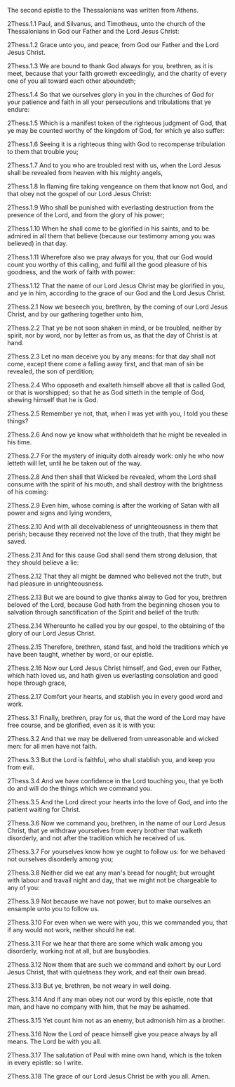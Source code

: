 The second epistle to the Thessalonians was written from Athens.

2Thess.1.1 Paul, and Silvanus, and Timotheus, unto the church of the Thessalonians in God our Father and the Lord Jesus Christ:

2Thess.1.2 Grace unto you, and peace, from God our Father and the Lord Jesus Christ.

2Thess.1.3 We are bound to thank God always for you, brethren, as it is meet, because that your faith groweth exceedingly, and the charity of every one of you all toward each other aboundeth;

2Thess.1.4 So that we ourselves glory in you in the churches of God for your patience and faith in all your persecutions and tribulations that ye endure:

2Thess.1.5 Which is a manifest token of the righteous judgment of God, that ye may be counted worthy of the kingdom of God, for which ye also suffer:

2Thess.1.6 Seeing it is a righteous thing with God to recompense tribulation to them that trouble you;

2Thess.1.7 And to you who are troubled rest with us, when the Lord Jesus shall be revealed from heaven with his mighty angels,

2Thess.1.8 In flaming fire taking vengeance on them that know not God, and that obey not the gospel of our Lord Jesus Christ:

2Thess.1.9 Who shall be punished with everlasting destruction from the presence of the Lord, and from the glory of his power;

2Thess.1.10 When he shall come to be glorified in his saints, and to be admired in all them that believe (because our testimony among you was believed) in that day.

2Thess.1.11 Wherefore also we pray always for you, that our God would count you worthy of this calling, and fulfil all the good pleasure of his goodness, and the work of faith with power:

2Thess.1.12 That the name of our Lord Jesus Christ may be glorified in you, and ye in him, according to the grace of our God and the Lord Jesus Christ.

2Thess.2.1 Now we beseech you, brethren, by the coming of our Lord Jesus Christ, and by our gathering together unto him,

2Thess.2.2 That ye be not soon shaken in mind, or be troubled, neither by spirit, nor by word, nor by letter as from us, as that the day of Christ is at hand.

2Thess.2.3 Let no man deceive you by any means: for that day shall not come, except there come a falling away first, and that man of sin be revealed, the son of perdition;

2Thess.2.4 Who opposeth and exalteth himself above all that is called God, or that is worshipped; so that he as God sitteth in the temple of God, shewing himself that he is God.

2Thess.2.5 Remember ye not, that, when I was yet with you, I told you these things?

2Thess.2.6 And now ye know what withholdeth that he might be revealed in his time.

2Thess.2.7 For the mystery of iniquity doth already work: only he who now letteth will let, until he be taken out of the way.

2Thess.2.8 And then shall that Wicked be revealed, whom the Lord shall consume with the spirit of his mouth, and shall destroy with the brightness of his coming:

2Thess.2.9 Even him, whose coming is after the working of Satan with all power and signs and lying wonders,

2Thess.2.10 And with all deceivableness of unrighteousness in them that perish; because they received not the love of the truth, that they might be saved.

2Thess.2.11 And for this cause God shall send them strong delusion, that they should believe a lie:

2Thess.2.12 That they all might be damned who believed not the truth, but had pleasure in unrighteousness.

2Thess.2.13 But we are bound to give thanks alway to God for you, brethren beloved of the Lord, because God hath from the beginning chosen you to salvation through sanctification of the Spirit and belief of the truth:

2Thess.2.14 Whereunto he called you by our gospel, to the obtaining of the glory of our Lord Jesus Christ.

2Thess.2.15 Therefore, brethren, stand fast, and hold the traditions which ye have been taught, whether by word, or our epistle.

2Thess.2.16 Now our Lord Jesus Christ himself, and God, even our Father, which hath loved us, and hath given us everlasting consolation and good hope through grace,

2Thess.2.17 Comfort your hearts, and stablish you in every good word and work.

2Thess.3.1 Finally, brethren, pray for us, that the word of the Lord may have free course, and be glorified, even as it is with you:

2Thess.3.2 And that we may be delivered from unreasonable and wicked men: for all men have not faith.

2Thess.3.3 But the Lord is faithful, who shall stablish you, and keep you from evil.

2Thess.3.4 And we have confidence in the Lord touching you, that ye both do and will do the things which we command you.

2Thess.3.5 And the Lord direct your hearts into the love of God, and into the patient waiting for Christ.

2Thess.3.6 Now we command you, brethren, in the name of our Lord Jesus Christ, that ye withdraw yourselves from every brother that walketh disorderly, and not after the tradition which he received of us.

2Thess.3.7 For yourselves know how ye ought to follow us: for we behaved not ourselves disorderly among you;

2Thess.3.8 Neither did we eat any man's bread for nought; but wrought with labour and travail night and day, that we might not be chargeable to any of you:

2Thess.3.9 Not because we have not power, but to make ourselves an ensample unto you to follow us.

2Thess.3.10 For even when we were with you, this we commanded you, that if any would not work, neither should he eat.

2Thess.3.11 For we hear that there are some which walk among you disorderly, working not at all, but are busybodies.

2Thess.3.12 Now them that are such we command and exhort by our Lord Jesus Christ, that with quietness they work, and eat their own bread.

2Thess.3.13 But ye, brethren, be not weary in well doing.

2Thess.3.14 And if any man obey not our word by this epistle, note that man, and have no company with him, that he may be ashamed.

2Thess.3.15 Yet count him not as an enemy, but admonish him as a brother.

2Thess.3.16 Now the Lord of peace himself give you peace always by all means. The Lord be with you all.

2Thess.3.17 The salutation of Paul with mine own hand, which is the token in every epistle: so I write.

2Thess.3.18 The grace of our Lord Jesus Christ be with you all. Amen. 

